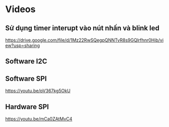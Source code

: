 # Videos

## Sử dụng timer interupt vào nút nhấn và blink led

https://drive.google.com/file/d/1Mz22RwSQegpQNNTvR8s9GQlrfhnr0Hib/view?usp=sharing

## Software I2C

## Software SPI
https://youtu.be/pV367kg5OkU


## Hardware SPI
https://youtu.be/mCa0ZAtMvC4